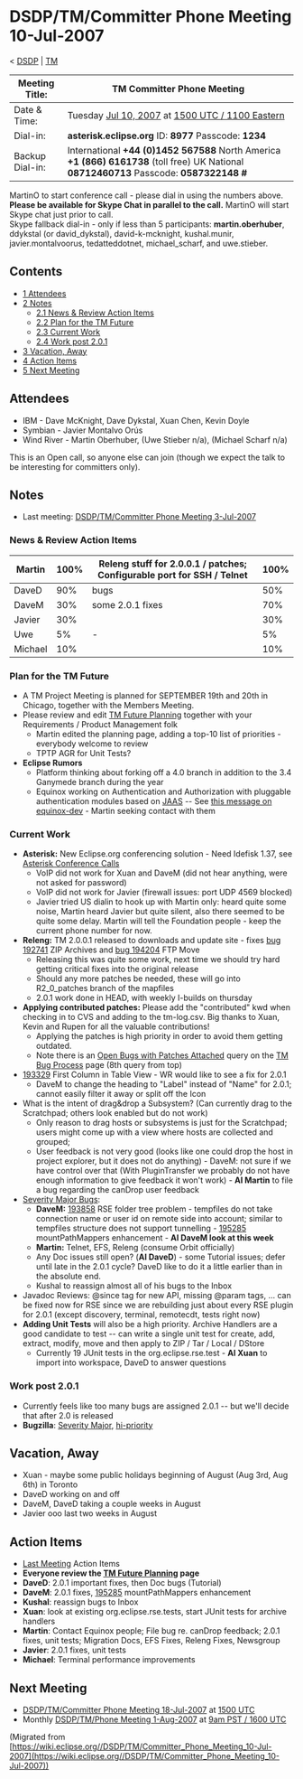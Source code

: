 

DSDP/TM/Committer Phone Meeting 10-Jul-2007
===========================================

< [DSDP](/DSDP "DSDP")‎ | [TM](/DSDP/TM "DSDP/TM")

| Meeting Title: | **TM Committer Phone Meeting** |
| --- | --- |
| Date & Time: | Tuesday [Jul 10, 2007](/index.php?title=Jul_10,_2007&action=edit&redlink=1 "Jul 10, 2007 (page does not exist)") at [1500 UTC / 1100 Eastern](http://www.timeanddate.com/worldclock/meetingdetails.html?year=2007&month=7&day=10&hour=15&min=00&sec=0&p1=224&p2=159&p3=250&p4=136&p5=223&iv=1800) |
| Dial-in: | **asterisk.eclipse.org** ID: **8977** Passcode: **1234** |
| Backup Dial-in: | International **+44 (0)1452 567588**   North America **+1 (866) 6161738** (toll free)   UK National **08712460713**   Passcode: **0587322148 #** |

MartinO to start conference call - please dial in using the numbers above.  
**Please be available for Skype Chat in parallel to the call.** MartinO will start Skype chat just prior to call.  
Skype fallback dial-in - only if less than 5 participants: **martin.oberhuber**, ddykstal (or david\_dykstal), david-k-mcknight, kushal.munir, javier.montalvoorus, tedatteddotnet, michael\_scharf, and uwe.stieber.  

Contents
--------

*   [1 Attendees](#Attendees)
*   [2 Notes](#Notes)
    *   [2.1 News & Review Action Items](#News-.26-Review-Action-Items)
    *   [2.2 Plan for the TM Future](#Plan-for-the-TM-Future)
    *   [2.3 Current Work](#Current-Work)
    *   [2.4 Work post 2.0.1](#Work-post-2.0.1)
*   [3 Vacation, Away](#Vacation.2C-Away)
*   [4 Action Items](#Action-Items)
*   [5 Next Meeting](#Next-Meeting)

Attendees
---------

*   IBM - Dave McKnight, Dave Dykstal, Xuan Chen, Kevin Doyle
*   Symbian - Javier Montalvo Orús
*   Wind River - Martin Oberhuber, (Uwe Stieber n/a), (Michael Scharf n/a)

This is an Open call, so anyone else can join (though we expect the talk to be interesting for committers only).

Notes
-----

*   Last meeting: [DSDP/TM/Committer Phone Meeting 3-Jul-2007](/DSDP/TM/Committer_Phone_Meeting_3-Jul-2007 "DSDP/TM/Committer Phone Meeting 3-Jul-2007")

### News & Review Action Items

| Martin | 100% | Releng stuff for 2.0.0.1 / patches; Configurable port for SSH / Telnet | 100% |
| --- | --- | --- | --- |
| DaveD | 90% | bugs | 50% |
| DaveM | 30% | some 2.0.1 fixes | 70% |
| Javier | 30% |  | 30% |
| Uwe | 5% | - | 5% |
| Michael | 10% |  | 10% |

### Plan for the TM Future

*   A TM Project Meeting is planned for SEPTEMBER 19th and 20th in Chicago, together with the Members Meeting.
*   Please review and edit [TM Future Planning](/TM_Future_Planning "TM Future Planning") together with your Requirements / Product Management folk
    *   Martin edited the planning page, adding a top-10 list of priorities - everybody welcome to review
    *   TPTP AGR for Unit Tests?
*   **Eclipse Rumors**
    *   Platform thinking about forking off a 4.0 branch in addition to the 3.4 Ganymede branch during the year
    *   Equinox working on Authentication and Authorization with pluggable authentication modules based on [JAAS](http://en.wikipedia.org/wiki/Java_Authentication_and_Authorization_Service) \-\- See [this message on equinox-dev](http://dev.eclipse.org/mhonarc/lists/equinox-dev/msg02455.html) \- Martin seeking contact with them

### Current Work

*   **Asterisk:** New Eclipse.org conferencing solution - Need Idefisk 1.37, see [Asterisk Conference Calls](/Asterisk_Conference_Calls "Asterisk Conference Calls")
    *   VoIP did not work for Xuan and DaveM (did not hear anything, were not asked for password)
    *   VoIP did not work for Javier (firewall issues: port UDP 4569 blocked)
    *   Javier tried US dialin to hook up with Martin only: heard quite some noise, Martin heard Javier but quite silent, also there seemed to be quite some delay. Martin will tell the Foundation people - keep the current phone number for now.
*   **Releng:** TM 2.0.0.1 released to downloads and update site - fixes [bug 192741](https://bugs.eclipse.org/bugs/show_bug.cgi?id=192741) ZIP Archives and [bug 194204](https://bugs.eclipse.org/bugs/show_bug.cgi?id=194204) FTP Move
    *   Releasing this was quite some work, next time we should try hard getting critical fixes into the original release
    *   Should any more patches be needed, these will go into R2\_0\_patches branch of the mapfiles
    *   2.0.1 work done in HEAD, with weekly I-builds on thursday
*   **Applying contributed patches:** Please add the "contributed" kwd when checking in to CVS and adding to the tm-log.csv. Big thanks to Xuan, Kevin and Rupen for all the valuable contributions!
    *   Applying the patches is high priority in order to avoid them getting outdated.
    *   Note there is an [Open Bugs with Patches Attached](https://bugs.eclipse.org/bugs/buglist.cgi?query_format=advanced&classification=DSDP&product=Target+Management&bug_status=UNCONFIRMED&bug_status=NEW&bug_status=ASSIGNED&bug_status=REOPENED&cmdtype=doit&field0-0-0=attachments.ispatch&type0-0-0=equals&value0-0-0=1) query on the [TM Bug Process](https://www.eclipse.org/dsdp/tm/development/bug_process.php) page (8th query from top)
*   [193329](https://bugs.eclipse.org/bugs/show_bug.cgi?id=193329) First Column in Table View - WR would like to see a fix for 2.0.1
    *   DaveM to change the heading to "Label" instead of "Name" for 2.0.1; cannot easily filter it away or split off the Icon
*   What is the intent of drag&drop a Subsystem? (Can currently drag to the Scratchpad; others look enabled but do not work)
    *   Only reason to drag hosts or subsystems is just for the Scratchpad; users might come up with a view where hosts are collected and grouped;
    *   User feedback is not very good (looks like one could drop the host in project explorer, but it does not do anything) - DaveM: not sure if we have control over that (With PluginTransfer we probably do not have enough information to give feedback it won't work) - **AI Martin** to file a bug regarding the canDrop user feedback
*   [Severity Major Bugs](https://bugs.eclipse.org/bugs/buglist.cgi?query_format=advanced&classification=DSDP&product=Target+Management&bug_status=UNCONFIRMED&bug_status=NEW&bug_status=ASSIGNED&bug_status=REOPENED&bug_severity=blocker&bug_severity=critical&bug_severity=major&cmdtype=doit):
    *   **DaveM:** [193858](https://bugs.eclipse.org/bugs/show_bug.cgi?id=193858) RSE folder tree problem - tempfiles do not take connection name or user id on remote side into account; similar to tempfiles structure does not support tunnelling - [195285](https://bugs.eclipse.org/bugs/show_bug.cgi?id=195285) mountPathMappers enhancement - **AI DaveM look at this week**
    *   **Martin:** Telnet, EFS, Releng (consume Orbit officially)
    *   Any Doc issues still open? (**AI DaveD**) \- some Tutorial issues; defer until late in the 2.0.1 cycle? DaveD like to do it a little earlier than in the absolute end.
    *   Kushal to reassign almost all of his bugs to the Inbox
*   Javadoc Reviews: @since tag for new API, missing @param tags, ... can be fixed now for RSE since we are rebuilding just about every RSE plugin for 2.0.1 (except discovery, terminal, remotecdt, tests right now)
*   **Adding Unit Tests** will also be a high priority. Archive Handlers are a good candidate to test -- can write a single unit test for create, add, extract, modify, move and then apply to ZIP / Tar / Local / DStore
    *   Currently 19 JUnit tests in the org.eclipse.rse.test - **AI Xuan** to import into workspace, DaveD to answer questions

  

### Work post 2.0.1

*   Currently feels like too many bugs are assigned 2.0.1 -- but we'll decide that after 2.0 is released
*   **Bugzilla**: [Severity Major](https://bugs.eclipse.org/bugs/buglist.cgi?query_format=advanced&classification=DSDP&product=Target+Management&bug_status=UNCONFIRMED&bug_status=NEW&bug_status=ASSIGNED&bug_status=REOPENED&bug_severity=blocker&bug_severity=critical&bug_severity=major&cmdtype=doit), [hi-priority](https://bugs.eclipse.org/bugs/buglist.cgi?query_format=advanced&classification=DSDP&product=Target+Management&bug_status=UNCONFIRMED&bug_status=NEW&bug_status=ASSIGNED&bug_status=REOPENED&cmdtype=doit&field0-0-0=priority&type0-0-0=regexp&value0-0-0=P%5B12%5D&field0-0-1=bug_severity&type0-0-1=regexp&value0-0-1=blocker%7Ccritical%7Cmajor)

Vacation, Away
--------------

*   Xuan - maybe some public holidays beginning of August (Aug 3rd, Aug 6th) in Toronto
*   DaveD working on and off
*   DaveM, DaveD taking a couple weeks in August
*   Javier ooo last two weeks in August

Action Items
------------

*   [Last Meeting](/DSDP/TM/Committer_Phone_Meeting_3-Jul-2007#Action_Items "DSDP/TM/Committer Phone Meeting 3-Jul-2007") Action Items
*   **Everyone review the [TM Future Planning](/TM_Future_Planning "TM Future Planning") page**
*   **DaveD**: 2.0.1 important fixes, then Doc bugs (Tutorial)
*   **DaveM**: 2.0.1 fixes, [195285](https://bugs.eclipse.org/bugs/show_bug.cgi?id=195285) mountPathMappers enhancement
*   **Kushal**: reassign bugs to Inbox
*   **Xuan**: look at existing org.eclipse.rse.tests, start JUnit tests for archive handlers
*   **Martin**: Contact Equinox people; File bug re. canDrop feedback; 2.0.1 fixes, unit tests; Migration Docs, EFS Fixes, Releng Fixes, Newsgroup
*   **Javier**: 2.0.1 fixes, unit tests
*   **Michael**: Terminal performance improvements

Next Meeting
------------

*   [DSDP/TM/Committer Phone Meeting 18-Jul-2007](/DSDP/TM/Committer_Phone_Meeting_18-Jul-2007 "DSDP/TM/Committer Phone Meeting 18-Jul-2007") at [1500 UTC](http://www.timeanddate.com/worldclock/meetingdetails.html?year=2007&month=7&day=18&hour=15&min=00&sec=0&p1=224&p2=159&p3=250&p4=136&p5=223&iv=1800)
*   Monthly [DSDP/TM/Phone Meeting 1-Aug-2007](/DSDP/TM/Phone_Meeting_1-Aug-2007 "DSDP/TM/Phone Meeting 1-Aug-2007") at [9am PST / 1600 UTC](http://www.timeanddate.com/worldclock/fixedtime.html?month=8&day=1&year=2007&hour=16&min=00&sec=0&p1=0)


(Migrated from [https://wiki.eclipse.org//DSDP/TM/Committer_Phone_Meeting_10-Jul-2007](https://wiki.eclipse.org//DSDP/TM/Committer_Phone_Meeting_10-Jul-2007))